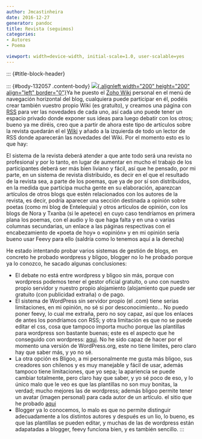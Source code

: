 ```yaml
---
author: Jmcastinheira
date: 2016-12-27
generator: pandoc
title: Revista (seguimos)
categories:
- Autores
- Poema

viewport: width=device-width, initial-scale=1.0, user-scalable=yes
---
```


::: {#title-block-header}

::: {#body-132057 .content-body}
[![](http://escritores.files.wordpress.com/2007/06/foto-revista-internet.jpg){.alignleft
width="200" height="200" align="left"
border="0"}](http://escritores.files.wordpress.com/2007/06/foto-revista-internet.jpg)Ya
he puesto el [Zoho
Wiki](http://wiki.zoho.com/jsp/wikilogin.jsp?serviceurl=%2Fregister.do)
personal en el menú de navegación horizontal del blog, cualquiera puede
participar en él, podéis crear también vuestro propio Wiki (es
gratuíto), y creamos una página con
[RSS](http://es.wikipedia.org/wiki/RSS) para ver las novedades de cada
uno, así cada uno puede tener un espacio privado donde exponer sus ideas
para luego debatir con los otros; bueno ya me diréis, creo que a partir
de ahora este tipo de artículos sobre la revista quedarán el el
[Wiki](http://auluses.wiki.zoho.com/) y añado a la izquierda de todo un
lector de RSS donde aparecerán las novedades del Wiki. Por el momento
esto es lo que hay:

El sistema de la revista deberá atender a que ante todo será una revista
no profesional y por lo tanto, en lugar de aumentar en mucho el trabajo
de los participantes deberá ser más bien liviano y fácil, así que he
pensado, por mi parte, en un sistema de revista distribuido, es decir en
el que el resultado de la revista sea, a parte de los poemas, que ya de
por sí son distribuidos, en la medida que participa mucha gente en su
elaboración, aparezcan artículos de otros blogs que estén relacionados
con los autores de la revista, es decir, podría aparecer una sección
destinada a opinión sobre poetas (como mi blog de Entelequia) y otros
artículos de opinión, con los blogs de Nora y Txanba (si le apetece) en
cuyo caso tendríamos en primera plana los poemas, con el audio y lo que
haga falta y en una o varias columnas secundarias, un enlace a las
páginas respectivas con el encabezamiento de «poeta de hoy» o «opinión»
y en mi opinión sería bueno usar Feevy para ello (saldría como lo
tenemos aquí a la derecha)

He estado intentando probar varios sistemas de gestión de blogs, en
concreto he probado wordpress y bligoo, blogger no lo he probado porque
ya lo conozco, he sacado algunas conclusiones:

-   El debate no está entre wordpress y bligoo sin más, porque con
    wordpress podemos tener el gestor oficial gratuito, o uno con
    nuestro propio servidor y nuestro propio alojamiento (alojamiento
    que puede ser gratuito (con publicidad extraña) o de pago.
-   El sistema de WordPress sin servidor propio (el .com) tiene serias
    limitaciones, en mi opinión, no sé si por desconocimiento... No
    puedo poner feevy, lo cual me extraña, pero no soy capaz, así que
    los enlaces de antes los pondríamos con RSS; y otra limitación es
    que no se puede editar el css, cosa que tampoco importa mucho porque
    las plantillas para wordpress son bastante buenas; este es el
    aspecto que he conseguido con wordpress:
    [aqui](http://jmcastinneira.wordpress.com/). No he sido capaz de
    hacer por el momento una versión de WordPress.org, este no tiene
    límites, pero claro hay que saber más, y yo no sé.
-   La otra opción es Bligoo, a mi personalmente me gusta más bligoo,
    sus creadores son chilenos y es muy manejable y fácil de usar,
    además tampoco tiene limitaciones, que yo sepa; la apariencia se
    puede cambiar totalmente, pero claro hay que saber, y yo sé poco de
    eso, y lo único malo que le veo es que las plantillas no son muy
    bonitas, la verdad; mucho mejores las de wordpress; además bligoo
    permite tener un avatar (imagen personal) para cada autor de un
    artículo. el sitio que he probado
    [aqui](http://ipoesia.bligoo.com/content)
-   Blogger ya lo conocemos, lo malo es que no permite distinguir
    adecuadamente a los distintos autores y después es un lio, lo bueno,
    es que las plantillas se pueden editar, y muchas de las de wordpress
    están adapatadas a blogger, feevy funciona bien, y es también
    sencillo.
:::
